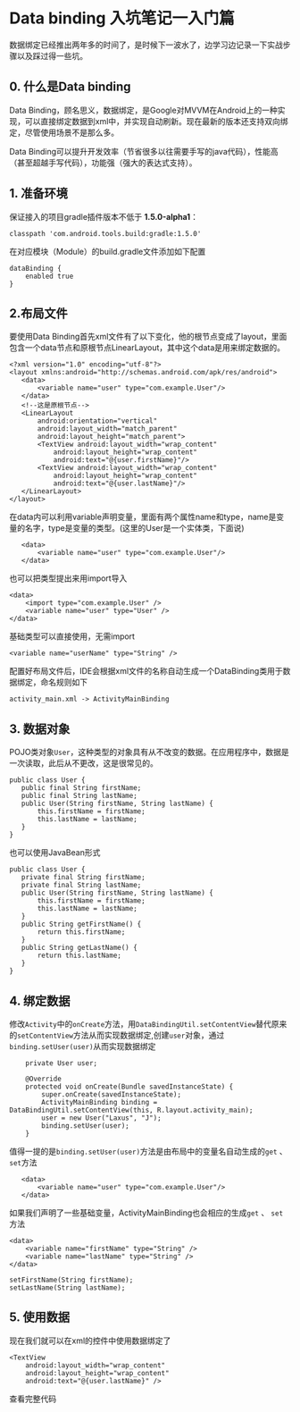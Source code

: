 # Data binding 入坑笔记一入门篇

数据绑定已经推出两年多的时间了，是时候下一波水了，边学习边记录一下实战步骤以及踩过得一些坑。

## 0. 什么是Data binding

Data Binding，顾名思义，数据绑定，是Google对MVVM在Android上的一种实现，可以直接绑定数据到xml中，并实现自动刷新。现在最新的版本还支持双向绑定，尽管使用场景不是那么多。

Data Binding可以提升开发效率（节省很多以往需要手写的java代码），性能高（甚至超越手写代码），功能强（强大的表达式支持）。

## 1. 准备环境

保证接入的项目gradle插件版本不低于 **1.5.0-alpha1**：

```
classpath 'com.android.tools.build:gradle:1.5.0'
```

在对应模块（Module）的build.gradle文件添加如下配置

```
dataBinding {
    enabled true
}
```

## 2.布局文件 

要使用Data Binding首先xml文件有了以下变化，他的根节点变成了layout，里面包含一个data节点和原根节点LinearLayout，其中这个data是用来绑定数据的。

```
<?xml version="1.0" encoding="utf-8"?>
<layout xmlns:android="http://schemas.android.com/apk/res/android">
   <data>
       <variable name="user" type="com.example.User"/>
   </data>
   <!--这是原根节点-->
   <LinearLayout
       android:orientation="vertical"
       android:layout_width="match_parent"
       android:layout_height="match_parent">
       <TextView android:layout_width="wrap_content"
           android:layout_height="wrap_content"
           android:text="@{user.firstName}"/>
       <TextView android:layout_width="wrap_content"
           android:layout_height="wrap_content"
           android:text="@{user.lastName}"/>
   </LinearLayout>
</layout>
```

在data内可以利用variable声明变量，里面有两个属性name和type，name是变量的名字，type是变量的类型。(这里的User是一个实体类，下面说)

```
   <data>
       <variable name="user" type="com.example.User"/>
   </data>
```

也可以把类型提出来用import导入

```
<data>
    <import type="com.example.User" />
    <variable name="user" type="User" />
</data>
```

基础类型可以直接使用，无需import

```
<variable name="userName" type="String" />
```

配置好布局文件后，IDE会根据xml文件的名称自动生成一个DataBinding类用于数据绑定，命名规则如下

```
activity_main.xml -> ActivityMainBinding
```

## 3. 数据对象

POJO类对象`User`，这种类型的对象具有从不改变的数据。在应用程序中，数据是一次读取，此后从不更改，这是很常见的。

```
public class User {
   public final String firstName;
   public final String lastName;
   public User(String firstName, String lastName) {
       this.firstName = firstName;
       this.lastName = lastName;
   }
}
```

也可以使用JavaBean形式

```
public class User {
   private final String firstName;
   private final String lastName;
   public User(String firstName, String lastName) {
       this.firstName = firstName;
       this.lastName = lastName;
   }
   public String getFirstName() {
       return this.firstName;
   }
   public String getLastName() {
       return this.lastName;
   }
}
```

## 4. 绑定数据

修改`Activity`中的`onCreate`方法，用`DataBindingUtil.setContentView`替代原来的`setContentView`方法从而实现数据绑定,创建`user`对象，通过`binding.setUser(user)`从而实现数据绑定

```
    private User user;
    
    @Override
    protected void onCreate(Bundle savedInstanceState) {
        super.onCreate(savedInstanceState);
        ActivityMainBinding binding = DataBindingUtil.setContentView(this, R.layout.activity_main);
        user = new User("Laxus", "J");
        binding.setUser(user);
    }
```

值得一提的是`binding.setUser(user)`方法是由布局中的变量名自动生成的`get` 、 `set`方法

```
   <data>
       <variable name="user" type="com.example.User"/>
   </data>
```

如果我们声明了一些基础变量，ActivityMainBinding也会相应的生成`get` 、 `set`方法

```
<data>
    <variable name="firstName" type="String" />
    <variable name="lastName" type="String" />
</data>
```

```
setFirstName(String firstName);
setLastName(String lastName);
```

## 5. 使用数据

现在我们就可以在xml的控件中使用数据绑定了

```
<TextView
    android:layout_width="wrap_content"
    android:layout_height="wrap_content"
    android:text="@{user.lastName}" />
```

查看完整代码